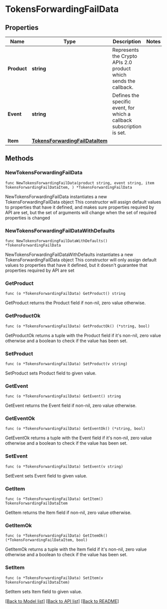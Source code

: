 # TokensForwardingFailData

## Properties

Name | Type | Description | Notes
------------ | ------------- | ------------- | -------------
**Product** | **string** | Represents the Crypto APIs 2.0 product which sends the callback. | 
**Event** | **string** | Defines the specific event, for which a callback subscription is set. | 
**Item** | [**TokensForwardingFailDataItem**](TokensForwardingFailDataItem.md) |  | 

## Methods

### NewTokensForwardingFailData

`func NewTokensForwardingFailData(product string, event string, item TokensForwardingFailDataItem, ) *TokensForwardingFailData`

NewTokensForwardingFailData instantiates a new TokensForwardingFailData object
This constructor will assign default values to properties that have it defined,
and makes sure properties required by API are set, but the set of arguments
will change when the set of required properties is changed

### NewTokensForwardingFailDataWithDefaults

`func NewTokensForwardingFailDataWithDefaults() *TokensForwardingFailData`

NewTokensForwardingFailDataWithDefaults instantiates a new TokensForwardingFailData object
This constructor will only assign default values to properties that have it defined,
but it doesn't guarantee that properties required by API are set

### GetProduct

`func (o *TokensForwardingFailData) GetProduct() string`

GetProduct returns the Product field if non-nil, zero value otherwise.

### GetProductOk

`func (o *TokensForwardingFailData) GetProductOk() (*string, bool)`

GetProductOk returns a tuple with the Product field if it's non-nil, zero value otherwise
and a boolean to check if the value has been set.

### SetProduct

`func (o *TokensForwardingFailData) SetProduct(v string)`

SetProduct sets Product field to given value.


### GetEvent

`func (o *TokensForwardingFailData) GetEvent() string`

GetEvent returns the Event field if non-nil, zero value otherwise.

### GetEventOk

`func (o *TokensForwardingFailData) GetEventOk() (*string, bool)`

GetEventOk returns a tuple with the Event field if it's non-nil, zero value otherwise
and a boolean to check if the value has been set.

### SetEvent

`func (o *TokensForwardingFailData) SetEvent(v string)`

SetEvent sets Event field to given value.


### GetItem

`func (o *TokensForwardingFailData) GetItem() TokensForwardingFailDataItem`

GetItem returns the Item field if non-nil, zero value otherwise.

### GetItemOk

`func (o *TokensForwardingFailData) GetItemOk() (*TokensForwardingFailDataItem, bool)`

GetItemOk returns a tuple with the Item field if it's non-nil, zero value otherwise
and a boolean to check if the value has been set.

### SetItem

`func (o *TokensForwardingFailData) SetItem(v TokensForwardingFailDataItem)`

SetItem sets Item field to given value.



[[Back to Model list]](../README.md#documentation-for-models) [[Back to API list]](../README.md#documentation-for-api-endpoints) [[Back to README]](../README.md)


